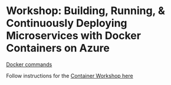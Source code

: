 # Workshop: Building, Running, & Continuously Deploying Microservices with Docker Containers on Azure

[Docker commands](https://github.com/XpiritBV/vslivelasvegas2019/blob/master/Demo%20-%20Commands.md)

Follow instructions for the [Container Workshop here](https://github.com/XpiritBV/ContainerWorkshop2018)

